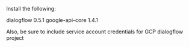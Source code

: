 Install the following:

dialogflow        0.5.1
google-api-core   1.4.1


Also, be sure to include service account credentials for GCP dialogflow project